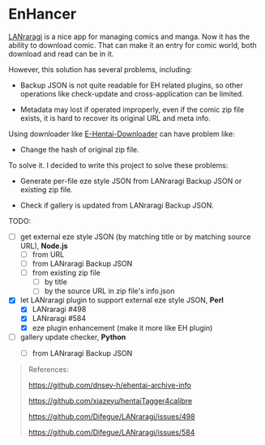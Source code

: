 # EnHancer

[LANraragi](https://github.com/Difegue/LANraragi) is a nice app for managing comics and manga. Now it has the ability to download comic. That can make it an entry for comic world, both download and read can be in it.



However, this solution has several problems, including:

- Backup JSON is not quite readable for EH related plugins, so other operations like check-update and cross-application can be limited. 

- Metadata may lost if operated improperly, even if the comic zip file exists, it is hard to recover its original URL and meta info.

Using downloader like [E-Hentai-Downloader](https://github.com/dnsev-h/E-Hentai-Downloader) can have problem like:

- Change the hash of original zip file.



To solve it. I decided to write this project to solve these problems:

- Generate per-file eze style JSON from LANraragi Backup JSON or existing zip file.

- Check if gallery is updated from LANraragi Backup JSON.

TODO:

- [ ] get external eze style JSON (by matching title or by matching source URL), **Node.js**
  - [ ] from URL
  - [ ] from LANraragi Backup JSON
  - [ ] from existing zip file
    - [ ] by title
    - [ ] by the source URL in zip file's info.json
- [x] let LANraragi plugin to support external eze style JSON, **Perl**
  - [x] LANraragi #498
  - [x] LANraragi #584
  - [x] eze plugin enhancement (make it more like EH plugin)
- [ ] gallery update checker, **Python**
  - [ ] from LANraragi Backup JSON



> References:
>
> https://github.com/dnsev-h/ehentai-archive-info
>
> https://github.com/xiazeyu/hentaiTagger4calibre
>
> https://github.com/Difegue/LANraragi/issues/498
>
> https://github.com/Difegue/LANraragi/issues/584
